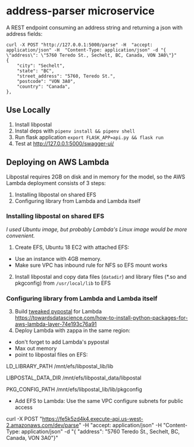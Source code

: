 # address-parser microservice
A REST endpoint consuming an address string and returning a json with address fields:

    curl -X POST "http://127.0.0.1:5000/parse" -H  "accept: application/json" -H  "Content-Type: application/json" -d "{  \"address\": \"5760 Teredo St., Sechelt, BC, Canada, VON 3A0\"}"
    {
        "city": "Sechelt",
        "state": "BC",
        "street_address": "5760, Teredo St.",
        "postcode": "VON 3A0",
        "country": "Canada",
    },

## Use Locally

1. Install libpostal
2. Instal deps with `pipenv install && pipenv shell`
3. Run flask application `export FLASK_APP=api.py && flask run`
4. Test at http://127.0.0.1:5000/swagger-ui/

## Deploying on AWS Lambda
Libpostal requires 2GB on disk and in memory for the model, so the AWS Lambda deployment consists of 3 steps:
1. Installing libpostal on shared EFS
2. Configuring library from Lambda and Lambda itself

### Installing libpostal on shared EFS
*I used Ubuntu image, but probably Lambda's Linux image would be more convenient.*
1. Create EFS, Ubuntu 18 EC2 with attached EFS:
* Use an instance with 4GB memory.
* Make sure VPC has inbound rule for NFS so EFS mount works
2. Install libpostal and copy data files (`datadir`) and library files (*.so and pkgconfig) from `/usr/local/lib` to EFS
### Configuring library from Lambda and Lambda itself
3. Build [tweaked pypostal](https://github.com/uzadude/pypostal/tree/datadir) for Lambda https://towardsdatascience.com/how-to-install-python-packages-for-aws-lambda-layer-74e193c76a91
4. Deploy Lambda with zappa in the same region:
* don't forget to add Lambda's pypostal
* Max out memory
* point to libpostal files on EFS:

LD_LIBRARY_PATH /mnt/efs/libpostal_lib/lib

LIBPOSTAL_DATA_DIR /mnt/efs/libpostal_data/libpostal

PKG_CONFIG_PATH /mnt/efs/libpostal_lib/lib/pkgconfig

* Add EFS to Lambda:
Use the same VPC
configure subnets for public access

curl -X POST "https://fe5k5zd4k4.execute-api.us-west-2.amazonaws.com/dev/parse" -H  "accept: application/json" -H  "Content-Type: application/json" -d "{  \"address\": \"5760 Teredo St., Sechelt, BC, Canada, VON 3A0\"}"